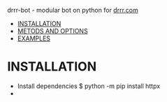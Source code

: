 
drrr-bot - modular bot on python for [drrr.com](https://drrr.com)

- [INSTALLATION](#installation)
- [METODS AND OPTIONS](#method-and-options)
- [EXAMPLES](#examples)


# INSTALLATION

- Install dependencies
    $ python -m pip install httpx
- 

